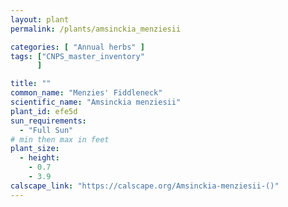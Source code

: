```yaml
---
layout: plant                                                              
permalink: /plants/amsinckia_menziesii

categories: [ "Annual herbs" ]
tags: ["CNPS_master_inventory"
      ]

title: ""
common_name: "Menzies' Fiddleneck"
scientific_name: "Amsinckia menziesii"
plant_id: efe5d
sun_requirements:
  - "Full Sun"
# min then max in feet
plant_size:
  - height: 
    - 0.7
    - 3.9
calscape_link: "https://calscape.org/Amsinckia-menziesii-()"
---
```



